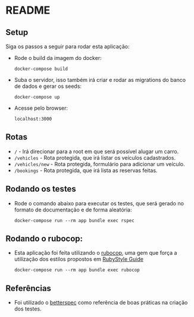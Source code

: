 # README

## Setup

Siga os passos a seguir para rodar esta aplicação:

- Rode o build da imagem do docker:

  `docker-compose build`

- Suba o servidor, isso também irá criar e rodar as migrations do banco de dados e gerar os seeds:

  `docker-compose up`

- Acesse pelo browser:

  `localhost:3000`

## Rotas

- `/` - Irá direcionar para a root em que será possível alugar um carro.
- `/vehicles` - Rota protegida, que irá listar os veículos cadastrados.
- `/vehicles/new` - Rota protegida, formulário para adicionar um veículo.
- `/bookings` - Rota protegida, que irá lista as reservas feitas.

## Rodando os testes

- Rode o comando abaixo para executar os testes, que será gerado no formato de documentação e de forma aleatória:

  `docker-compose run --rm app bundle exec rspec`

## Rodando o rubocop:

- Esta aplicação foi feita utilizando o [rubocop](https://github.com/rubocop-hq/rubocop), uma gem que força a utilização dos estilos propostos em [RubyStyle Guide](https://rubystyle.guide/)

  `docker-compose run --rm app bundle exec rubocop`

## Referências

- Foi utilizado o [betterspec](https://www.betterspecs.org/) como referência de boas práticas na criação dos testes.